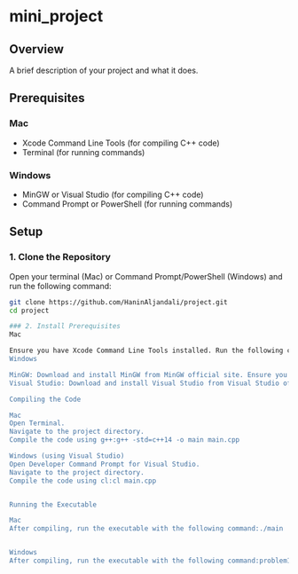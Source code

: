 # mini_project

## Overview
A brief description of your project and what it does.

## Prerequisites

### Mac
- Xcode Command Line Tools (for compiling C++ code)
- Terminal (for running commands)

### Windows
- MinGW or Visual Studio (for compiling C++ code)
- Command Prompt or PowerShell (for running commands)

## Setup

### 1. Clone the Repository
Open your terminal (Mac) or Command Prompt/PowerShell (Windows) and run the following command:
```sh
git clone https://github.com/HaninAljandali/project.git
cd project

### 2. Install Prerequisites
Mac

Ensure you have Xcode Command Line Tools installed. Run the following command to install them if you haven't:xcode-select --install
Windows

MinGW: Download and install MinGW from MinGW official site. Ensure you add bin directory of MinGW to your system PATH.
Visual Studio: Download and install Visual Studio from Visual Studio official site. Ensure you select the Desktop development with C++ workload during installation.

Compiling the Code

Mac
Open Terminal.
Navigate to the project directory.
Compile the code using g++:g++ -std=c++14 -o main main.cpp

Windows (using Visual Studio)
Open Developer Command Prompt for Visual Studio.
Navigate to the project directory.
Compile the code using cl:cl main.cpp


Running the Executable

Mac
After compiling, run the executable with the following command:./main


Windows
After compiling, run the executable with the following command:problem1.exe
